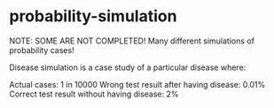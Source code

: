# probability-simulation
NOTE: SOME ARE NOT COMPLETED! Many different simulations of probability cases!

Disease simulation is a case study of a particular disease where:

Actual cases: 1 in 10000
Wrong test result after having disease: 0.01%
Correct test result without having disease: 2%
